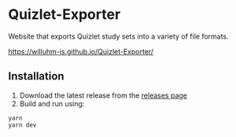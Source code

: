 # Quizlet-Exporter
Website that exports Quizlet study sets into a variety of file formats.

https://willuhm-js.github.io/Quizlet-Exporter/

## Installation
1. Download the latest release from the [releases page](https://github.com/willuhm-js/Quizlet-Exporter/releases/)
2. Build and run using:
```
yarn
yarn dev
```